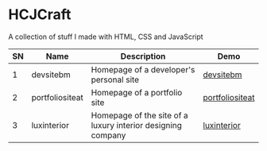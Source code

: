 # HCJCraft

A collection of stuff I made with HTML, CSS and JavaScript

| SN  | Name            | Description                                                 | Demo                                                                    |
| --- | --------------- | ----------------------------------------------------------- | ----------------------------------------------------------------------- |
| 1   | devsitebm       | Homepage of a developer's personal site                     | [devsitebm](https://nslcoder.github.io/hcjcraft/devsitebm/)             |
| 2   | portfoliositeat | Homepage of a portfolio site                                | [portfoliositeat](https://nslcoder.github.io/hcjcraft/portfoliositeat/) |
| 3   | luxinterior     | Homepage of the site of a luxury interior designing company | [luxinterior](https://nslcoder.github.io/hcjcraft/luxinterior/)         |
